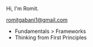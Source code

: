Hi, I'm Romit. 

romitgabani1@gmail.com

- Fundamentals > Frameworks 
- Thinking from First Principles
